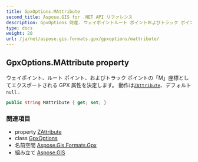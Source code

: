 ```yaml
---
title: GpxOptions.MAttribute
second_title: Aspose.GIS for .NET API リファレンス
description: GpxOptions 財産. ウェイポイントルート ポイントおよびトラック ポイントのM座標としてエクスポートされる GPX 属性を決定します 動作はZAttributeデフォルトnull .
type: docs
weight: 20
url: /ja/net/aspose.gis.formats.gpx/gpxoptions/mattribute/
---
```

## GpxOptions.MAttribute property

ウェイポイント、ルート ポイント、およびトラック ポイントの「M」座標としてエクスポートされる GPX 属性を決定します。 動作は[`ZAttribute`](../zattribute/)、デフォルト`null` .

```csharp
public string MAttribute { get; set; }
```

### 関連項目

* property [ZAttribute](../zattribute/)
* class [GpxOptions](../)
* 名前空間 [Aspose.Gis.Formats.Gpx](../../gpxoptions/)
* 組み立て [Aspose.GIS](../../../)


